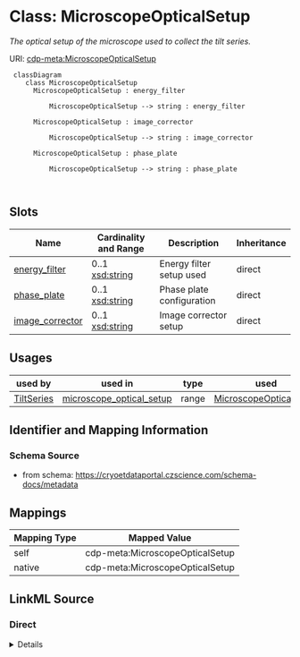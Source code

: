# Class: MicroscopeOpticalSetup


_The optical setup of the microscope used to collect the tilt series._





URI: [cdp-meta:MicroscopeOpticalSetup](https://cryoetdataportal.czscience.com/schema/metadata/MicroscopeOpticalSetup)




```mermaid
 classDiagram
    class MicroscopeOpticalSetup
      MicroscopeOpticalSetup : energy_filter
        
          MicroscopeOpticalSetup --> string : energy_filter
        
      MicroscopeOpticalSetup : image_corrector
        
          MicroscopeOpticalSetup --> string : image_corrector
        
      MicroscopeOpticalSetup : phase_plate
        
          MicroscopeOpticalSetup --> string : phase_plate
        
      
```




<!-- no inheritance hierarchy -->


## Slots

| Name | Cardinality and Range | Description | Inheritance |
| ---  | --- | --- | --- |
| [energy_filter](energy_filter.md) | 0..1 <br/> [xsd:string](http://www.w3.org/2001/XMLSchema#string) | Energy filter setup used | direct |
| [phase_plate](phase_plate.md) | 0..1 <br/> [xsd:string](http://www.w3.org/2001/XMLSchema#string) | Phase plate configuration | direct |
| [image_corrector](image_corrector.md) | 0..1 <br/> [xsd:string](http://www.w3.org/2001/XMLSchema#string) | Image corrector setup | direct |





## Usages

| used by | used in | type | used |
| ---  | --- | --- | --- |
| [TiltSeries](TiltSeries.md) | [microscope_optical_setup](microscope_optical_setup.md) | range | [MicroscopeOpticalSetup](MicroscopeOpticalSetup.md) |






## Identifier and Mapping Information







### Schema Source


* from schema: https://cryoetdataportal.czscience.com/schema-docs/metadata





## Mappings

| Mapping Type | Mapped Value |
| ---  | ---  |
| self | cdp-meta:MicroscopeOpticalSetup |
| native | cdp-meta:MicroscopeOpticalSetup |





## LinkML Source

<!-- TODO: investigate https://stackoverflow.com/questions/37606292/how-to-create-tabbed-code-blocks-in-mkdocs-or-sphinx -->

### Direct

<details>
```yaml
name: MicroscopeOpticalSetup
description: The optical setup of the microscope used to collect the tilt series.
from_schema: https://cryoetdataportal.czscience.com/schema-docs/metadata
attributes:
  energy_filter:
    name: energy_filter
    description: Energy filter setup used
    from_schema: https://cryoetdataportal.czscience.com/schema-docs/metadata
    exact_mappings:
    - cdp-common:tiltseries_microscope_energy_filter
    rank: 1000
    alias: energy_filter
    owner: MicroscopeOpticalSetup
    domain_of:
    - MicroscopeOpticalSetup
    range: string
    inlined: true
    inlined_as_list: true
  phase_plate:
    name: phase_plate
    description: Phase plate configuration
    from_schema: https://cryoetdataportal.czscience.com/schema-docs/metadata
    exact_mappings:
    - cdp-common:tiltseries_microscope_phase_plate
    rank: 1000
    alias: phase_plate
    owner: MicroscopeOpticalSetup
    domain_of:
    - MicroscopeOpticalSetup
    range: string
    inlined: true
    inlined_as_list: true
  image_corrector:
    name: image_corrector
    description: Image corrector setup
    from_schema: https://cryoetdataportal.czscience.com/schema-docs/metadata
    exact_mappings:
    - cdp-common:tiltseries_microscope_image_corrector
    rank: 1000
    alias: image_corrector
    owner: MicroscopeOpticalSetup
    domain_of:
    - MicroscopeOpticalSetup
    range: string
    inlined: true
    inlined_as_list: true

```
</details>

### Induced

<details>
```yaml
name: MicroscopeOpticalSetup
description: The optical setup of the microscope used to collect the tilt series.
from_schema: https://cryoetdataportal.czscience.com/schema-docs/metadata
attributes:
  energy_filter:
    name: energy_filter
    description: Energy filter setup used
    from_schema: https://cryoetdataportal.czscience.com/schema-docs/metadata
    exact_mappings:
    - cdp-common:tiltseries_microscope_energy_filter
    rank: 1000
    alias: energy_filter
    owner: MicroscopeOpticalSetup
    domain_of:
    - MicroscopeOpticalSetup
    range: string
    inlined: true
    inlined_as_list: true
  phase_plate:
    name: phase_plate
    description: Phase plate configuration
    from_schema: https://cryoetdataportal.czscience.com/schema-docs/metadata
    exact_mappings:
    - cdp-common:tiltseries_microscope_phase_plate
    rank: 1000
    alias: phase_plate
    owner: MicroscopeOpticalSetup
    domain_of:
    - MicroscopeOpticalSetup
    range: string
    inlined: true
    inlined_as_list: true
  image_corrector:
    name: image_corrector
    description: Image corrector setup
    from_schema: https://cryoetdataportal.czscience.com/schema-docs/metadata
    exact_mappings:
    - cdp-common:tiltseries_microscope_image_corrector
    rank: 1000
    alias: image_corrector
    owner: MicroscopeOpticalSetup
    domain_of:
    - MicroscopeOpticalSetup
    range: string
    inlined: true
    inlined_as_list: true

```
</details>